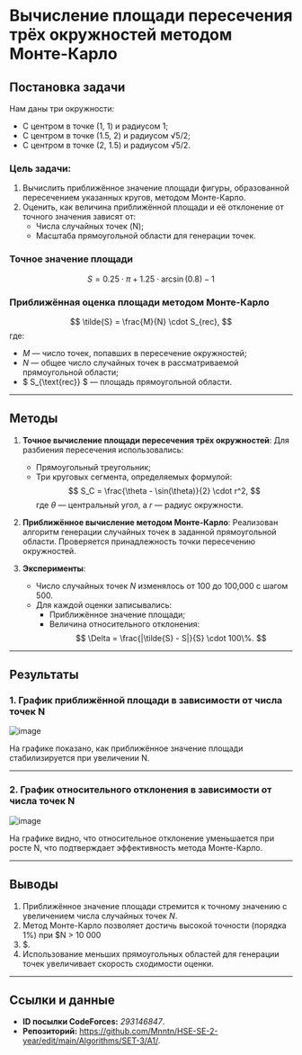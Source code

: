 # Вычисление площади пересечения трёх окружностей методом Монте-Карло

## Постановка задачи

Нам даны три окружности:
- С центром в точке (1, 1) и радиусом 1;
- С центром в точке (1.5, 2) и радиусом $√5 / 2$;
- С центром в точке (2, 1.5) и радиусом $√5 / 2$.

### Цель задачи:
1. Вычислить приближённое значение площади фигуры, образованной пересечением указанных кругов, методом Монте-Карло.
2. Оценить, как величина приближённой площади и её отклонение от точного значения зависят от:
    - Числа случайных точек (N);
    - Масштаба прямоугольной области для генерации точек.

### Точное значение площади
$$
S = 0.25 \cdot \pi + 1.25 \cdot \arcsin(0.8) - 1
$$
### Приближённая оценка площади методом Монте-Карло
$$
\tilde{S} = \frac{M}{N} \cdot S_{rec},
$$
где:
- $M$ — число точек, попавших в пересечение окружностей;
- $N$ — общее число случайных точек в рассматриваемой прямоугольной области;
- $ S_{\text{rec}} $ — площадь прямоугольной области.

---

## Методы

1. **Точное вычисление площади пересечения трёх окружностей**:
   Для разбиения пересечения использовались:
    - Прямоугольный треугольник;
    - Три круговых сегмента, определяемых формулой:
      $$
      S_C = \frac{\theta - \sin(\theta)}{2} \cdot r^2,
      $$
      где $\theta$ — центральный угол, а $r$ — радиус окружности.

2. **Приближённое вычисление методом Монте-Карло**:
   Реализован алгоритм генерации случайных точек в заданной прямоугольной области. Проверяется принадлежность точки пересечению окружностей.

3. **Эксперименты**:
    - Число случайных точек $N$ изменялось от 100 до 100,000 с шагом 500.
    - Для каждой оценки записывались:
        - Приближённое значение площади;
        - Величина относительного отклонения:
          $$
          \Delta = \frac{|\tilde{S} - S|}{S} \cdot 100\%.
          $$

---

## Результаты

### 1. График приближённой площади в зависимости от числа точек N

![image](https://github.com/user-attachments/assets/1b04b2a3-2b6f-4f21-a3ee-7bbfac51239c)


На графике показано, как приближённое значение площади стабилизируется при увеличении N.

---

### 2. График относительного отклонения в зависимости от числа точек N

![image](https://github.com/user-attachments/assets/ff4ebb91-6c9d-403b-b373-485795ee2657)


На графике видно, что относительное отклонение уменьшается при росте N, что подтверждает эффективность метода Монте-Карло.

---

## Выводы

1. Приближённое значение площади стремится к точному значению с увеличением числа случайных точек $N$.
2. Метод Монте-Карло позволяет достичь высокой точности (порядка 1%) при $N > 10 000
3. $.
3. Использование меньших прямоугольных областей для генерации точек увеличивает скорость сходимости оценки.

---

## Ссылки и данные

- **ID посылки CodeForces:** *293146847*.
- **Репозиторий:** https://github.com/Mnntn/HSE-SE-2-year/edit/main/Algorithms/SET-3/A1/.

